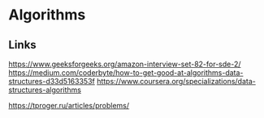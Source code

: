 # Algorithms

## Links
https://www.geeksforgeeks.org/amazon-interview-set-82-for-sde-2/
https://medium.com/coderbyte/how-to-get-good-at-algorithms-data-structures-d33d5163353f
https://www.coursera.org/specializations/data-structures-algorithms

https://tproger.ru/articles/problems/
